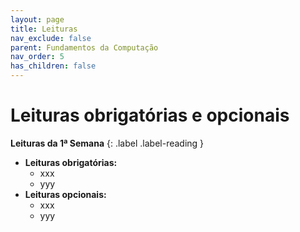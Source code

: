```yaml
---
layout: page
title: Leituras
nav_exclude: false
parent: Fundamentos da Computação
nav_order: 5
has_children: false
---
```


# Leituras obrigatórias e opcionais

**Leituras da 1ª Semana**<a id="l1sem"></a>
{: .label .label-reading }

* **Leituras obrigatórias:**
  * xxx
  * yyy
* **Leituras opcionais:**
  * xxx
  * yyy
